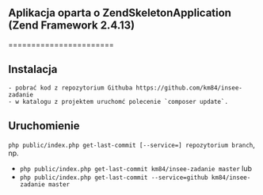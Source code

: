 Aplikacja oparta o ZendSkeletonApplication (Zend Framework 2.4.13)
------------

=======================

Instalacja
------------
    - pobrać kod z repozytorium Githuba https://github.com/km84/insee-zadanie
    - w katalogu z projektem uruchomć polecenie `composer update`.

Uruchomienie
------------
`php public/index.php get-last-commit [--service=] repozytorium branch`,
np.
- `php public/index.php get-last-commit km84/insee-zadanie master` lub
- `php public/index.php get-last-commit --service=github km84/insee-zadanie master`
